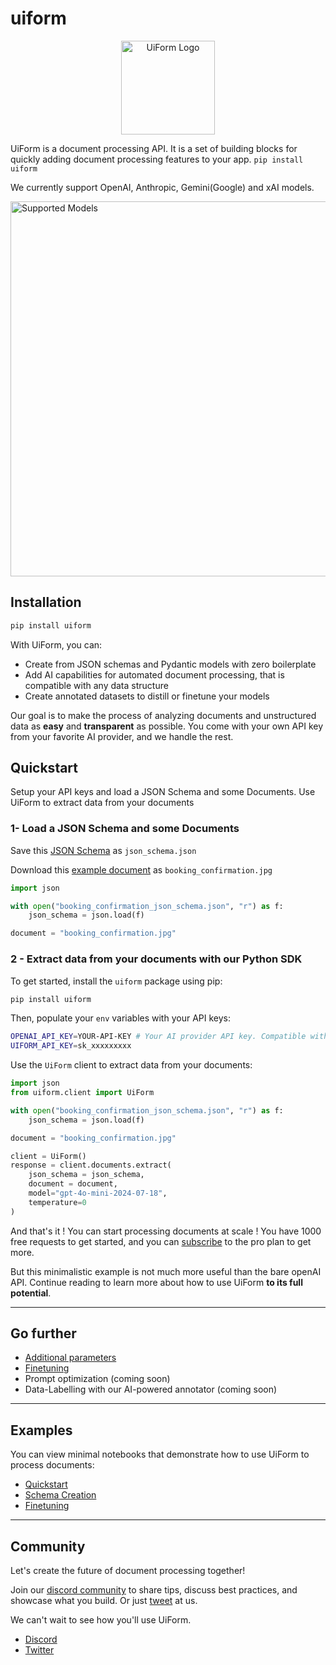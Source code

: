 # uiform

<div align="center">
<img src="https://github.com/UiForm/uiform/blob/main/uiform_logo.png" alt="UiForm Logo" width="150">
</div>


UiForm is a document processing API. It is a set of building blocks for quickly adding document processing features to your app. `pip install uiform`

We currently support OpenAI, Anthropic, Gemini(Google) and xAI models.

<img src="https://github.com/UiForm/uiform/blob/main/supported_models.png" alt="Supported Models" width="600">

## Installation

```bash
pip install uiform
```

With UiForm, you can:

- Create from JSON schemas and Pydantic models with zero boilerplate
- Add AI capabilities for automated document processing, that is compatible with any data structure
- Create annotated datasets to distill or finetune your models

Our goal is to make the process of analyzing documents and unstructured data as **easy** and **transparent** as possible. You come with your own API key from your favorite AI provider, and we handle the rest.

## Quickstart

<Steps>
  <Step title="Load a JSON Schema and some Documents">
    Setup your API keys and load a JSON Schema and some Documents.
  </Step>
  <Step title="Extract data from your documents with our Python SDK">
    Use UiForm to extract data from your documents
  </Step>
</Steps>





### 1- Load a JSON Schema and some Documents

Save this [JSON Schema](https://github.com/UiForm/uiform/blob/main/notebooks/freight/booking_confirmation_json_schema.json) as `json_schema.json`

Download this [example document](https://github.com/UiForm/uiform/blob/main/notebooks/freight/booking_confirmation.jpg) as `booking_confirmation.jpg`

```python main.py
import json

with open("booking_confirmation_json_schema.json", "r") as f:
    json_schema = json.load(f)

document = "booking_confirmation.jpg"
```


### 2 - Extract data from your documents with our Python SDK


To get started, install the `uiform` package using pip:

```bash
pip install uiform
```

Then, populate your `env` variables with your API keys:

```bash .env
OPENAI_API_KEY=YOUR-API-KEY # Your AI provider API key. Compatible with OpenAI, Anthropic, xAI.
UIFORM_API_KEY=sk_xxxxxxxxx
```

Use the `UiForm` client to extract data from your documents:

```python main.py
import json
from uiform.client import UiForm

with open("booking_confirmation_json_schema.json", "r") as f:
    json_schema = json.load(f)

document = "booking_confirmation.jpg"

client = UiForm()
response = client.documents.extract(
    json_schema = json_schema,
    document = document,
    model="gpt-4o-mini-2024-07-18",
    temperature=0
)
```

And that's it ! You can start processing documents at scale ! 
You have 1000 free requests to get started, and you can [subscribe](https://www.uiform.com) to the pro plan to get more.

But this minimalistic example is not much more useful than the bare openAI API. Continue reading to learn more about how to use UiForm **to its full potential**.

----

## Go further

- [Additional parameters](https://docs.uiform.com/document-api/additional-parameters)
- [Finetuning](https://docs.uiform.com/document-api/finetuning)
- Prompt optimization (coming soon)
- Data-Labelling with our AI-powered annotator (coming soon)

----

## Examples

You can view minimal notebooks that demonstrate how to use UiForm to process documents:

- [Quickstart](https://github.com/UiForm/uiform/blob/main/notebooks/Quickstart.ipynb)
- [Schema Creation](https://github.com/UiForm/uiform/blob/main/notebooks/Schema_creation.ipynb)
- [Finetuning](https://github.com/UiForm/uiform/blob/main/notebooks/Finetuning.ipynb)

----

## Community

Let's create the future of document processing together!

Join our [discord community](https://discord.com/invite/vc5tWRPqag) to share tips, discuss best practices, and showcase what you build. Or just [tweet](https://x.com/uiformAPI) at us.

We can't wait to see how you'll use UiForm.

- [Discord](https://discord.com/invite/vc5tWRPqag)
- [Twitter](https://x.com/uiformAPI)
